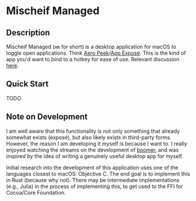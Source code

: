# Mischeif Managed

## Description

Mischeif Managed (`mm` for short) is a desktop application for macOS to toggle open applications.  Think [Aero Peek](https://www.wikiwand.com/en/Windows_Aero)/[App Exposé](https://www.wikiwand.com/en/Expos%C3%A9_%28Mac_OS_X%29).  This is the kind of app you'd want to bind to a hotkey for ease of use.  Relevant discussion [here](https://superuser.com/q/36504).

## Quick Start

TODO

## Note on Development

I am well aware that this functionality is not only something that already somewhat exists (exposé), but also likely exists in third-party forms.  However, the reason I am developing it myself is because I want to.  I really enjoyed watching the streams on the development of [boomer](https://github.com/tsoding/boomer), and was inspired by the idea of writing a genuinely useful desktop app for myself.

Initial research into the development of this application uses one of the languages closest to macOS: Objective C.  The end goal is to implement this in Rust (because why not).  There may be intermediate implementations (e.g., Julia) in the process of implementing this, to get used to the FFI for Cocoa/Core Foundation.
